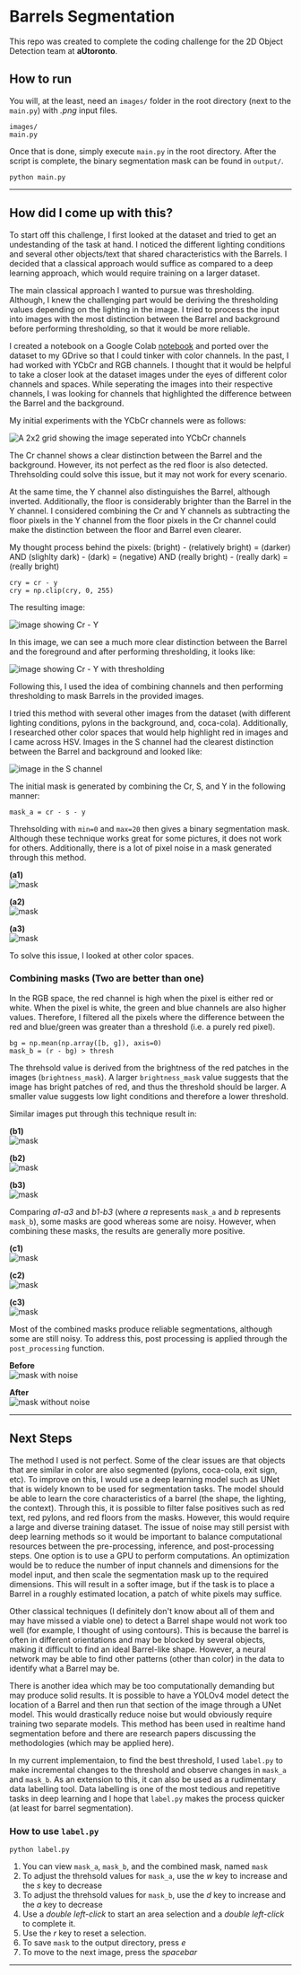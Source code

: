 # Barrels Segmentation

This repo was created to complete the coding challenge for the 2D Object Detection team at **aUtoronto**.

## How to run

You will, at the least, need an `images/` folder in the root directory (next to the `main.py`) with *.png* input files.

```
images/
main.py
```

Once that is done, simply execute `main.py` in the root directory. After the script is complete, the binary segmentation mask can be found in `output/`.

```
python main.py
```
---

## How did I come up with this?

To start off this challenge, I first looked at the dataset and tried to get an undestanding of the task at hand. I noticed the different lighting conditions and several other objects/text that shared characteristics with the Barrels. I decided that a classical approach would suffice as compared to a deep learning approach, which would require training on a larger dataset.

The main classical approach I wanted to pursue was thresholding. Although, I knew the challenging part would be deriving the thresholding values depending on the lighting in the image. I tried to process the input into images with the most distinction between the Barrel and background before performing thresholding, so that it would be more reliable.

I created a notebook on a Google Colab [notebook] and ported over the dataset to my GDrive so that I could tinker with color channels. In the past, I had worked with YCbCr and RGB channels. I thought that it would be helpful to take a closer look at the dataset images under the eyes of different color channels and spaces. While seperating the images into their respective channels, I was looking for channels that highlighted the difference between the Barrel and the background.

My initial experiments with the YCbCr channels were as follows:

![A 2x2 grid showing the image seperated into YCbCr channels](https://github.com/Ammar-V/Barrels/blob/50545db5b325319d640c00232e2a49e7aacad32f/assets/first.png "Image seperated into YCbCr")

The Cr channel shows a clear distinction between the Barrel and the background. However, its not perfect as the red floor is also detected. Threhsolding could solve this issue, but it may not work for every scenario.

At the same time, the Y channel also distinguishes the Barrel, although inverted. Additionally, the floor is considerably brighter than the Barrel in the Y channel. I considered combining the Cr and Y channels as subtracting the floor pixels in the Y channel from the floor pixels in the Cr channel could make the distinction between the floor and Barrel even clearer.

My thought process behind the pixels: (bright) - (relatively bright) = (darker) AND (slighlty dark) - (dark) = (negative) AND (really bright) - (really dark) = (really bright)

```
cry = cr - y
cry = np.clip(cry, 0, 255)
```

The resulting image:

![image showing Cr - Y](https://github.com/Ammar-V/Barrels/blob/50545db5b325319d640c00232e2a49e7aacad32f/assets/cry.png "Cr - Y")

In this image, we can see a much more clear distinction between the Barrel and the foreground and after performing thresholding, it looks like:

![image showing Cr - Y with thresholding](https://github.com/Ammar-V/Barrels/blob/50545db5b325319d640c00232e2a49e7aacad32f/assets/cry_t.png "Better Cr- Y")

Following this, I used the idea of combining channels and then performing thresholding to mask Barrels in the provided images.

I tried this method with several other images from the dataset (with different lighting conditions, pylons in the background, and, coca-cola). Additionally, I researched other color spaces that would help highlight red in images and I came across HSV. Images in the S channel had the clearest distinction between the Barrel and background and looked like: 

![image in the S channel](https://github.com/Ammar-V/Barrels/blob/50545db5b325319d640c00232e2a49e7aacad32f/assets/s.png "S Channel")

The initial mask is generated by combining the Cr, S, and Y in the following manner:

```
mask_a = cr - s - y
```

Threhsolding with `min=0` and `max=20` then gives a binary segmentation mask. Although these technique works great for some pictures, it does not work for others. Additionally, there is a lot of pixel noise in a mask generated through this method.

**(a1)**  
![mask](https://github.com/Ammar-V/Barrels/blob/50545db5b325319d640c00232e2a49e7aacad32f/assets/mask_a_good.png "mask 1")

**(a2)**  
![mask](https://github.com/Ammar-V/Barrels/blob/50545db5b325319d640c00232e2a49e7aacad32f/assets/mask_a_eh.png "mask 2")

**(a3)**  
![mask](https://github.com/Ammar-V/Barrels/blob/50545db5b325319d640c00232e2a49e7aacad32f/assets/mask_a_bad.png "mask 3")

To solve this issue, I looked at other color spaces.

### Combining masks (Two are better than one)

In the RGB space, the red channel is high when the pixel is either red or white. When the pixel is white, the green and blue channels are also higher values. Therefore, I filtered all the pixels where the difference between the red and blue/green was greater than a threshold (i.e. a purely red pixel).

```
bg = np.mean(np.array([b, g]), axis=0)
mask_b = (r - bg) > thresh
```

The threhsold value is derived from the brightness of the red patches in the images (`brightness_mask`). A larger `brightness_mask` value suggests that the image has bright patches of red, and thus the threshold should be larger. A smaller value suggests low light conditions and therefore a lower threshold.

Similar images put through this technique result in:


**(b1)**  
![mask](https://github.com/Ammar-V/Barrels/blob/50545db5b325319d640c00232e2a49e7aacad32f/assets/mask_b_good.png "mask 1")

**(b2)**  
![mask](https://github.com/Ammar-V/Barrels/blob/50545db5b325319d640c00232e2a49e7aacad32f/assets/mask_b_eh.png "mask 2")

**(b3)**  
![mask](https://github.com/Ammar-V/Barrels/blob/50545db5b325319d640c00232e2a49e7aacad32f/assets/mask_b_bad.png "mask 3")

Comparing *a1-a3* and *b1-b3* (where *a* represents `mask_a` and *b* represents `mask_b`), some masks are good whereas some are noisy. However, when combining these masks, the results are generally more positive.

**(c1)**  
![mask](https://github.com/Ammar-V/Barrels/blob/50545db5b325319d640c00232e2a49e7aacad32f/assets/mask_c_good.png "mask 1")

**(c2)**  
![mask](https://github.com/Ammar-V/Barrels/blob/50545db5b325319d640c00232e2a49e7aacad32f/assets/mask_c_eh.png "mask 2")

**(c3)**  
![mask](https://github.com/Ammar-V/Barrels/blob/50545db5b325319d640c00232e2a49e7aacad32f/assets/mask_c_bad.png "mask 3")

Most of the combined masks produce reliable segmentations, although some are still noisy. To address this, post processing is applied through the `post_processing` function.

**Before**  
![mask with noise](https://github.com/Ammar-V/Barrels/blob/50545db5b325319d640c00232e2a49e7aacad32f/assets/before_processing.png "Noisy mask")

**After**  
![mask without noise](https://github.com/Ammar-V/Barrels/blob/50545db5b325319d640c00232e2a49e7aacad32f/assets/after_processing.png "Clean mask")

---

## Next Steps

The method I used is not perfect. Some of the clear issues are that objects that are similar in color are also segmented (pylons, coca-cola, exit sign, etc). To improve on this, I would use a deep learning model such as UNet that is widely known to be used for segmentation tasks. The model should be able to learn the core characteristics of a barrel (the shape, the lighting, the context). Through this, it is possible to filter false positives such as red text, red pylons, and red floors from the masks. However, this would require a large and diverse training dataset. The issue of noise may still persist with deep learning methods so it would be important to balance computational resources between the pre-processing, inference, and post-processing steps. One option is to use a GPU to perform computations. An optimization would be to reduce the number of input channels and dimensions for the model input, and then scale the segmentation mask up to the required dimensions. This will result in a softer image, but if the task is to place a Barrel in a roughly estimated location, a patch of white pixels may suffice.

Other classical techniques (I definitely don't know about all of them and may have missed a viable one) to detect a Barrel shape would not work too well (for example, I thought of using contours). This is because the barrel is often in different orientations and may be blocked by several objects, making it difficult to find an ideal Barrel-like shape. However, a neural network may be able to find other patterns (other than color) in the data to identify what a Barrel may be.

There is another idea which may be too computationally demanding but may produce solid results. It is possible to have a YOLOv4 model detect the location of a Barrel and then run that section of the image through a UNet model. This would drastically reduce noise but would obviously require training two separate models. This method has been used in realtime hand segmentation before and there are research papers discussing the methodologies (which may be applied here).

In my current implementaion, to find the best threshold, I used `label.py` to make incremental changes to the threshold and observe changes in `mask_a` and `mask_b`. As an extension to this, it can also be used as a rudimentary data labelling tool. Data labelling is one of the most tedious and repetitive tasks in deep learning and I hope that `label.py` makes the process quicker (at least for barrel segmentation).

### How to use `label.py`

```
python label.py
```

1. You can view `mask_a`, `mask_b`, and the combined mask, named `mask`
2. To adjust the threhsold values for `mask_a`, use the *w* key to increase and the *s* key to decrease
3. To adjust the threhsold values for `mask_b`, use the *d* key to increase and the *a* key to decrease
4. Use a *double left-click* to start an area selection and a *double left-click* to complete it.
5. Use the *r* key to reset a selection.
6. To save `mask` to the output directory, press *e*
7. To move to the next image, press the *spacebar*

---

[notebook]: https://colab.research.google.com/drive/14jy8meWag9ZsD0b9kWUVZ2cWGtd4aXAL?usp=sharing
